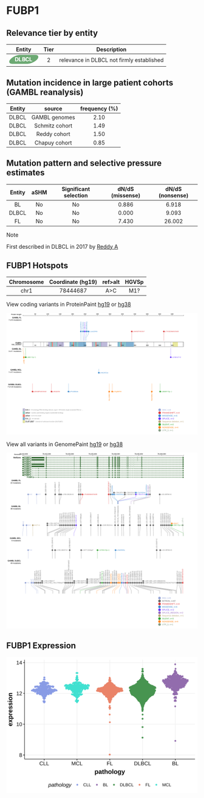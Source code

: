 # FUBP1

## Relevance tier by entity

|Entity|Tier|Description                              |
|:------:|:----:|-----------------------------------------|
|![DLBCL](images/icons/DLBCL_tier2.png) |2   |relevance in DLBCL not firmly established|

## Mutation incidence in large patient cohorts (GAMBL reanalysis)

|Entity|source        |frequency (%)|
|:------:|:--------------:|:-------------:|
|DLBCL |GAMBL genomes |2.10         |
|DLBCL |Schmitz cohort|1.49         |
|DLBCL |Reddy cohort  |1.50         |
|DLBCL |Chapuy cohort |0.85         |

## Mutation pattern and selective pressure estimates

|Entity|aSHM|Significant selection|dN/dS (missense)|dN/dS (nonsense)|
|:------:|:----:|:---------------------:|:----------------:|:----------------:|
|BL    |No  |No                   |0.886           | 6.918          |
|DLBCL |No  |No                   |0.000           | 9.093          |
|FL    |No  |No                   |7.430           |26.002          |


> [!NOTE]
> First described in DLBCL in 2017 by [Reddy A](https://pubmed.ncbi.nlm.nih.gov/28985567)


 ## FUBP1 Hotspots

| Chromosome |Coordinate (hg19) | ref>alt | HGVSp | 
 | :---:| :---: | :--: | :---: |
| chr1 | 78444687 | A>C | M1? |

View coding variants in ProteinPaint [hg19](https://morinlab.github.io/LLMPP/GAMBL/FUBP1_protein.html)  or [hg38](https://morinlab.github.io/LLMPP/GAMBL/FUBP1_protein_hg38.html)

![image](images/proteinpaint/FUBP1_NM_003902.svg)

View all variants in GenomePaint [hg19](https://morinlab.github.io/LLMPP/GAMBL/FUBP1.html)  or [hg38](https://morinlab.github.io/LLMPP/GAMBL/FUBP1_hg38.html)

![image](images/proteinpaint/FUBP1.svg)
## FUBP1 Expression
![image](images/gene_expression/FUBP1_by_pathology.svg)
<!-- ORIGIN: reddyGeneticFunctionalDrivers2017 -->
<!-- DLBCL: reddyGeneticFunctionalDrivers2017 -->
